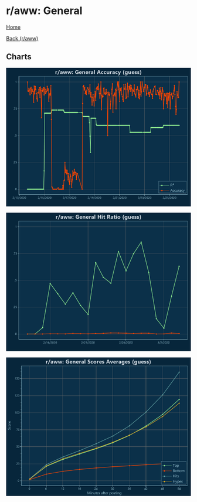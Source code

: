 # r/aww: General

[Home](../../index.md)

[Back (r/aww)](../guess_aww.md)

## Charts

![r/aww R² (guess)](../../images/models/guess_aww_General_Accuracy.png "r/aww R² (guess)")

![r/aww Hit Ratio (guess)](../../images/models/guess_aww_General_HitRatio.png "r/aww Hit Ratio (guess)")

![r/aww Score Averages (guess)](../../images/models/guess_aww_General_Scores.png "r/aww Score Averages (guess)")

